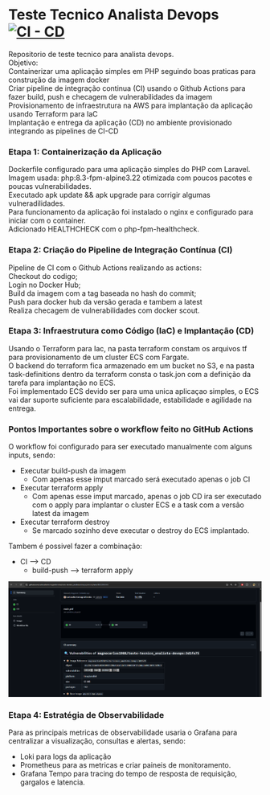 # Teste Tecnico Analista Devops [![CI - CD](https://github.com/carlosalbertomagnoferreira/teste-tecnico_analista-devops/actions/workflows/main.yml/badge.svg)](https://github.com/carlosalbertomagnoferreira/teste-tecnico_analista-devops/actions/workflows/main.yml)
Repositorio de teste tecnico para analista devops.   
Objetivo:   
Containerizar uma aplicação simples em PHP seguindo boas praticas para construção da imagem docker   
Criar pipeline de integração continua (CI) usando o Github Actions para fazer build, push e checagem de vulnerabilidades da imagem   
Provisionamento de infraestrutura na AWS para implantação da aplicação usando Terraform para IaC   
Implantação e entrega da aplicação (CD) no ambiente provisionado integrando as pipelines de CI-CD

### Etapa 1: Containerização da Aplicação   
Dockerfile configurado para uma aplicação simples do PHP com Laravel.   
Imagem usada: php:8.3-fpm-alpine3.22 otimizada com poucos pacotes e poucas vulnerabilidades.   
Executado apk update && apk upgrade para corrigir algumas vulneradilidades.   
Para funcionamento da aplicação foi instalado o nginx e configurado para iniciar com o container.   
Adicionado HEALTHCHECK com o php-fpm-healthcheck.

### Etapa 2: Criação do Pipeline de Integração Contínua (CI)
Pipeline de CI com o Github Actions realizando as actions:   
Checkout do codigo;   
Login no Docker Hub;   
Build da imagem com a tag baseada no hash do commit;   
Push para docker hub da versão gerada e tambem a latest   
Realiza checagem de vulnerabilidades com docker scout.

### Etapa 3: Infraestrutura como Código (IaC) e Implantação (CD)
Usando o Terraform para Iac, na pasta terraform constam os arquivos tf para provisionamento de um cluster ECS com Fargate.   
O backend do terraform fica armazenado em um bucket no S3, e na pasta task-definitions dentro da terraform consta o task.jon com a definição da tarefa para implantação no ECS.   
Foi implementado ECS devido ser para uma unica aplicaçao simples, o ECS vai dar suporte suficiente para escalabilidade, estabilidade e agilidade na entrega.

### Pontos Importantes sobre o workflow feito no GitHub Actions
O workflow foi configurado para ser executado manualmente com alguns inputs, sendo:   
- Executar build-push da imagem   
  - Com apenas esse imput marcado será executado apenas o job CI   
- Executar terraform apply   
  - Com apenas esse imput marcado, apenas o job CD ira ser executado com o apply para implantar o cluster ECS e a task com a versão latest da imagem   
- Executar terraform destroy   
  - Se marcado sozinho deve executar o destroy do ECS implantado.   

Tambem é possivel fazer a combinação:
  - CI --> CD   
    - build-push --> terraform apply

<img src="GITHUBACTIONS-CI-CD.png ">

### Etapa 4: Estratégia de Observabilidade
Para as principais metricas de observabilidade usaria o Grafana para centralizar a visualização, consultas e alertas, sendo:
- Loki para logs da aplicação   
- Prometheus para as metricas e criar paineis de monitoramento.
- Grafana Tempo para tracing do tempo de resposta de requisição, gargalos e latencia.
